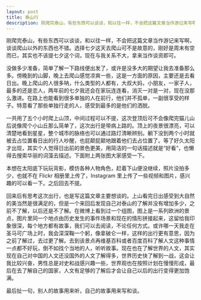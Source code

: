 ```yaml
---
layout: post
title: 泰山行
description: 刚爬完泰山，有些东西可以谈谈，和以往一样，不会把这篇文章当作游记来写啊，谈谈爬山以外的东西也不错。选择七夕这天去爬山可不是故意的，刚好是周末有空而已，其实也不该提七夕这个词，现在与我关系不大，拿来当作谈资即可。
---
```


刚爬完泰山，有些东西可以谈谈，和以往一样，不会把这篇文章当作游记来写啊，谈谈爬山以外的东西也不错。选择七夕这天去爬山可不是故意的，刚好是周末有空而已，其实也不该提七夕这个词，现在与我关系不大，拿来当作谈资即可。

没做多少准备，简单了解一下路线便出发了，或许是没多大的期望让我去准备那么多。傍晚到的山脚，晚上去爬山感觉凉爽一些，这是一方面的原因，主要还是去看日出。晚上爬山的人很多呐，什么类型的人都有，大叔大妈，小朋友，一家子人，最多的还是恋人，两年前的七夕我还会在家玩连连看，消灭一对是一对，现在没那么激进。在路上也能看到很多单独的人在前行，他们并不孤单，一副很享受的样子。特意看了那些单独行走的人，感受到最多的是他们的洒脱。

一共用了五个小时爬上山顶，中间过程可以不提，这次登顶后可不会像爬完猫儿山后说像爬个小山丘那么简单了，这次出行是带病上路的。顶上的夜景很漂亮，可以清楚地看到星星，整个城市的脉络也可以通过路灯清晰辨别。躺下没到两个小时就被去占位置看日出的行人吵醒，也屁颠屁颠地跟着他们去占位置了。等了好久太阳才出现，其实个人觉得日出前的景色更美，用简洁的一句话描述就是“好看”，也懒得去搜索华丽的词藻去描述。下面附上两张图大家感受一下。

本想在太阳底下玩玩背影，模仿各种人物角色，赶着下山便没继续，照片没拍多少，也就不在 Flickr 相册里上传了，Instagram 里上传了一些视频和图片，感兴趣的可以看一下。之后回去不提。

回来后有思考这次出行，也是写这篇文章主要想谈的。上山看完日出感受到大自然的美当然是很满足的，但是一个来回后发现自己对泰山的了解并没有增加多少，之前不了解，以后还是不了解。在微博上看到过一个组图，图上是一系列欧洲的景点，图片里同一个地点由历史发生的事件场景和现在的情形拼接起来，这留给我印象很深，每个地方都有故事，我们可以去阅读，不论任何方式。或许哪一天我走在圣马可广场上时，我会深深鞠一个躬，像拿破仑一样，这样的出行更有意思，因为之前了解过，去过更了解。去到该景点再维基百科或者百度百科了解人文这种事情一点都不好玩，倒不如找个当地的人，听听故事。现在也在了解世界的人文，其实现在自己对中国的人文还没国外的人文了解得多，世界历史快了解到一战，这会让我比较兴奋，男性总是对史和战感兴趣一些，世界观也在按照计划在慢慢形成，最后在去了解自己的国家，人文有足够的了解后才会让自己以后的出行变得更加饱满。

最后扯一句，别人的故事用来听，自己的故事用来写和谈。
